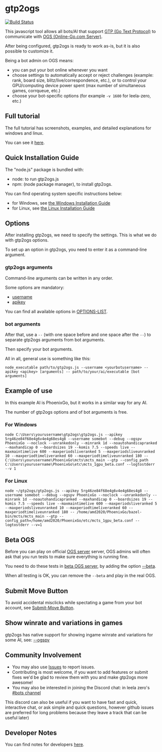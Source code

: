 # gtp2ogs

[![Build Status](https://travis-ci.org/online-go/gtp2ogs.svg?branch=devel)](https://travis-ci.org/online-go/gtp2ogs)

This javascript tool allows all bots/AI that support
 [GTP (Go Text Protocol)](https://senseis.xmp.net/?GoTextProtocol)
 to communicate with [OGS (Online-Go.com Server)](https://online-go.com/).

After being configured, gtp2ogs is ready to work as-is,
 but it is also possible to customize it.

Being a bot admin on OGS means:

- you can put your bot online whenever you want
- choose settings to automatically accept or reject challenges
 (example: rank, board size, blitz/live/correspondence, etc.), or to
 control your GPU/computing device power spent (max number of
 simultaneous games, corrqueue, etc.)
- choose your bot-specific options (for example `-v 1600` for leela-zero, etc.)

## Full tutorial

The full tutorial has screenshots, examples, and detailed explanations for windows and linux.

You can see it [here](https://github.com/wonderingabout/gtp2ogs-tutorial).

## Quick Installation Guide

The "node.js" package is bundled with:

- node: to run gtp2ogs.js
- npm: (node package manager), to install gtp2ogs.

You can find operating system specific instructions below:

- for Windows, see [the Windows Installation Guide](/docs/INSTALLATION-WINDOWS.md)
- for Linux, see [the Linux Installation Guide](/docs/INSTALLATION-LINUX.md)

## Options

After installing gtp2ogs, we need to specify the settings. This is what we do with
 gtp2ogs options.

To set up an option in gtp2ogs, you need to enter it as a command-line argument.

### gtp2ogs arguments

Command-line arguments can be written in any order.

Some options are mandatory:

- [username](/docs/OPTIONS-LIST.md#username)
- [apikey](/docs/OPTIONS-LIST.md#apikey)

You can find all available options in [OPTIONS-LIST](/docs/OPTIONS-LIST.md).

### bot arguments

After that, use a ` -- ` (with one space before and one space after the `--`)
 to separate gtp2ogs arguments from bot arguments.

Then specify your bot arguments.

All in all, general use is something like this:

`node_executable path/to/gtp2ogs.js --username <yourbotusername> --apikey <apikey> [arguments] -- path/to/your/ai/executable [bot arguments]`

## Example of use

In this example AI is PhoenixGo, but it works in a similar way for any AI.

The number of gtp2ogs options and of bot arguments is free.

### For Windows

`node C:\Users\yourusername\gtp2ogs\gtp2ogs.js --apikey 5rg46ze84f68e4g6v4e4g68es4g8 --username somebot --debug --ogspv PhoenixGo --noclock --unrankedonly --minrank 1d --noautohandicapranked --maxhandicap 0 --boardsizes 19 --komis 7.5 --speeds live --maxmaintimelive 600 --maxperiodsliveranked 5 --maxperiodsliveunranked 10 --maxperiodtimeliveranked 60 --maxperiodtimeliveunranked 180 -- C:\Users\yourusername\PhoenixGo\mcts\mcts_main --gtp --config_path C:\Users\yourusername\PhoenixGo\etc\mcts_1gpu_beta.conf --logtostderr --v 1`

### For Linux

`node ~/gtp2ogs/gtp2ogs.js --apikey 5rg46ze84f68e4g6v4e4g68es4g8 --username somebot --debug --ogspv PhoenixGo --noclock --unrankedonly --minrank 1d --noautohandicapranked --maxhandicap 0 --boardsizes 19 --komis 7.5 --speeds live --maxmaintimelive 600 --maxperiodsliveranked 5 --maxperiodsliveunranked 10 --maxperiodtimeliveranked 60 --maxperiodtimeliveunranked 180 -- /home/amd2020/PhoenixGo/bazel-bin/mcts/mcts_main --gtp --config_path=/home/amd2020/PhoenixGo/etc/mcts_1gpu_beta.conf --logtostderr --v=1`

## Beta OGS

Before you can play on official [OGS server](https://online-go.com/) server,
 OGS admins will often ask that you run tests to make sure everything is running fine.

You need to do these tests in [beta OGS server](https://beta.online-go.com/),
 by adding the option [--beta](/docs/OPTIONS-LIST.md#beta).

When all testing is OK, you can remove the `--beta` and play in the real OGS.

## Submit Move Button

To avoid accidental misclicks while spectating a game from your bot account, see
 [Submit-Move Button](https://github.com/wonderingabout/gtp2ogs-tutorial#important-submit-move-button).

## Show winrate and variations in games

gtp2ogs has native support for showing ingame winrate and variations for some AI,
 see: [--ogspv](/docs/OPTIONS-LIST.md/#ogspv)

## Community Involvement

- You may also use [Issues](https://github.com/online-go/gtp2ogs/issues)
 to report issues.
- Contributing is most welcome, if you want to add features or submit fixes
 we'd be glad to review them with you and make gtp2ogs more awesome!
- You may also be interested in joining the Discord chat:
 in leela zero's [#bots channel](https://discord.gg/HZ23Cp9)

This discord can also be useful if you want to have fast and quick,
 interactive chat, or ask simple and quick questions, however github issues
 are preferred for long problems because they leave a track that can be useful
 later)

## Developer Notes

You can find notes for developers [here](/docs/DEV.md).

